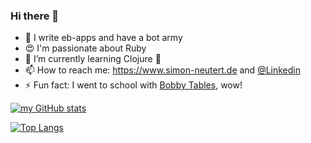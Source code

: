 ### Hi there 👋

- 🔭 I write eb-apps and have a bot army
- 😍 I'm passionate about Ruby
- 🌱 I’m currently learning Clojure 🥰 
- 📫 How to reach me: https://www.simon-neutert.de and [@Linkedin](https://www.linkedin.com/in/simon-neutert/)
- ⚡ Fun fact: I went to school with [Bobby Tables](https://lmgtfy.app/?q=bobby+tables+sql+injection), wow!

[![my GitHub stats](https://github-readme-stats.vercel.app/api?username=simonneutert&show_icons=true&include_all_commits=true)](https://github.com/anuraghazra/github-readme-stats)

[![Top Langs](https://github-readme-stats.vercel.app/api/top-langs/?username=simonneutert&hide=jupyter%20notebook,html,css,sass)](https://github.com/anuraghazra/github-readme-stats)

<!--
**simonneutert/simonneutert** is a ✨ _special_ ✨ repository because its `README.md` (this file) appears on your GitHub profile.

Here are some ideas to get you started:

- 🔭 I’m currently working on ...
- 🌱 I’m currently learning ...
- 👯 I’m looking to collaborate on ...
- 🤔 I’m looking for help with ...
- 💬 Ask me about ...
- 📫 How to reach me: ...
- 😄 Pronouns: ...
- ⚡ Fun fact: ...
-->
